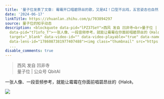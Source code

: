 ```yaml
---
title: '量子位发表了文章: 霉霉开口唱碧昂丝的歌，又是AI！口型不出戏，五官姿态也自然，复旦百度等出品｜GitHub揽星1k+'
date: '2024-06-17'
linkTitle: https://zhuanlan.zhihu.com/p/703894297
source: 量子位的知乎动态
description: <blockquote data-pid="lPZ37SeY">西风 发自 凹非寺<br>量子位 | 公众号 QbitAI</blockquote><p
  data-pid="t71ofo_T">一张人像、一段音频参考，就能让霉霉在你面前唱碧昂丝的《Halo》。</p><a class="video-box" href="https://www.zhihu.com/video/1786087381977407488"
  target="_blank" data-video-id="" data-video-playable="true" data-name="" data-poster="https://picx.zhimg.com/v2-a23af299e632fb892f9b23065facebcd.jpg?source=382ee89a"
  data-lens-id="1786087381977407488"><img class="thumbnail" src="https://picx.zhimg.com/v2-a23af299e632fb892f9b23065facebcd.jpg?source=382ee89a"
  ...
disable_comments: true
---
```

<blockquote data-pid="lPZ37SeY">西风 发自 凹非寺<br>量子位 | 公众号 QbitAI</blockquote><p data-pid="t71ofo_T">一张人像、一段音频参考，就能让霉霉在你面前唱碧昂丝的《Halo》。</p><a class="video-box" href="https://www.zhihu.com/video/1786087381977407488" target="_blank" data-video-id="" data-video-playable="true" data-name="" data-poster="https://picx.zhimg.com/v2-a23af299e632fb892f9b23065facebcd.jpg?source=382ee89a" data-lens-id="1786087381977407488"><img class="thumbnail" src="https://picx.zhimg.com/v2-a23af299e632fb892f9b23065facebcd.jpg?source=382ee89a" ...